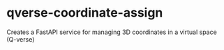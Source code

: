 # qverse-coordinate-assign
Creates a FastAPI service for managing 3D coordinates in a virtual space (Q-verse)
